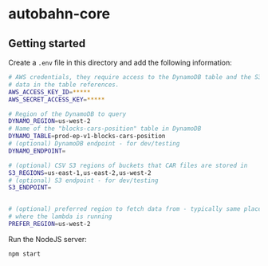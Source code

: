 # autobahn-core

## Getting started

Create a `.env` file in this directory and add the following information:

```sh
# AWS credentials, they require access to the DynamoDB table and the S3 buckets
# data in the table references.
AWS_ACCESS_KEY_ID=*****
AWS_SECRET_ACCESS_KEY=*****

# Region of the DynamoDB to query
DYNAMO_REGION=us-west-2
# Name of the "blocks-cars-position" table in DynamoDB
DYNAMO_TABLE=prod-ep-v1-blocks-cars-position
# (optional) DynamoDB endpoint - for dev/testing
DYNAMO_ENDPOINT=

# (optional) CSV S3 regions of buckets that CAR files are stored in
S3_REGIONS=us-east-1,us-east-2,us-west-2
# (optional) S3 endpoint - for dev/testing
S3_ENDPOINT=


# (optional) preferred region to fetch data from - typically same place as
# where the lambda is running
PREFER_REGION=us-west-2
```

Run the NodeJS server:

```sh
npm start
```
